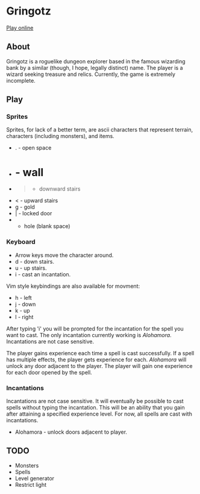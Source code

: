 Gringotz
========

[Play online](http://chris-hanson.me/Gringotz/)


About
-----
Gringotz is a roguelike dungeon explorer based in the famous wizarding bank by 
a similar (though, I hope, legally distinct) name. The player is a wizard
seeking treasure and relics. Currently, the game is extremely incomplete.

Play
----

### Sprites
Sprites, for lack of a better term, are ascii characters that represent terrain,
characters (including monsters), and items.

* . - open space
* # - wall
* > - downward stairs
* < - upward stairs
* g - gold
* | - locked door
*   - hole (blank space)

### Keyboard

* Arrow keys move the character around.
* d - down stairs.
* u - up stairs.
* i - cast an incantation.

Vim style keybindings are also available for movment:

* h - left
* j - down
* k - up
* l - right

After typing 'i' you will be prompted for the incantation for the spell you
want to cast. The only incantation currently working is *Alohamora*.
Incantations are not case sensitive.

The player gains experience each time a spell is cast successfully. If a spell
has multiple effects, the player gets experience for each. *Alohamora* will
unlock any door adjacent to the player. The player will gain one experience for
each door opened by the spell.

### Incantations

Incantations are not case sensitive. It will eventually be possible to cast
spells without typing the incantation. This will be an ability that you gain
after attaining a specified experience level. For now, all spells are cast with
incantations.

* Alohamora - unlock doors adjacent to player.

TODO
----

* Monsters
* Spells
* Level generator
* Restrict light
